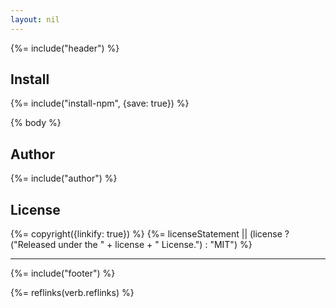 ```yaml
---
layout: nil
---
```


{%= include("header") %}

## Install
{%= include("install-npm", {save: true}) %}

{% body %}

## Author
{%= include("author") %}

## License
{%= copyright({linkify: true}) %}
{%= licenseStatement || (license ? ("Released under the " + license + " License.") : "MIT") %}

***

{%= include("footer") %}

{%= reflinks(verb.reflinks) %}
